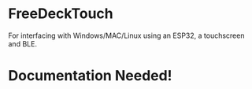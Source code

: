 # FreeDeckTouch
 For interfacing with Windows/MAC/Linux using an ESP32, a touchscreen and BLE.

# Documentation Needed!
